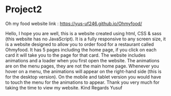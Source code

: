# Project2
Oh my food
website link : https://yus-uf246.github.io/Ohmyfood/

Hello, 
I hope you are well, this is a website created using html, CSS & sass (this website has no JavaScript). It is a fully responsive to any screen size, it is a website designed to allow you to order food for a restaurant called Ohmyfood. It has 5 pages including the home page, if you click on each card it will take you to the page for that card. The website includes animations and a loader when you first open the website. The animations are on the menu pages, they are not the main home page. Whenever you hover on a menu, the animations will appear on the right-hand side (this is for the desktop version). On the mobile and tablet version you would have to touch the menu for the animations to appear. 
Thank you very much for taking the time to view my website.
Kind Regards 
Yusuf


